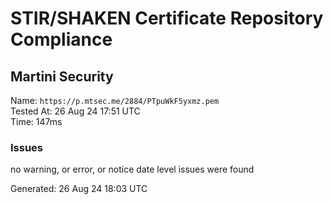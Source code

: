 # STIR/SHAKEN Certificate Repository Compliance

## Martini Security

Name: `https://p.mtsec.me/2884/PTpuWkF5yxmz.pem`\
Tested At: 26 Aug 24 17:51 UTC\
Time: 147ms

### Issues

no warning, or error, or notice date level issues were found

Generated: 26 Aug 24 18:03 UTC